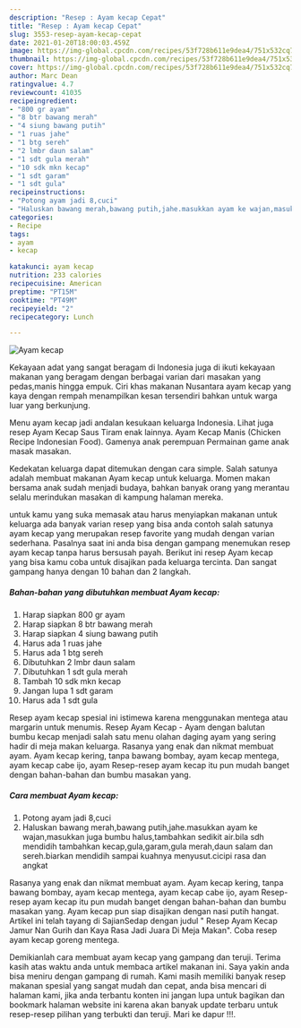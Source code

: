 ```yaml
---
description: "Resep : Ayam kecap Cepat"
title: "Resep : Ayam kecap Cepat"
slug: 3553-resep-ayam-kecap-cepat
date: 2021-01-20T18:00:03.459Z
image: https://img-global.cpcdn.com/recipes/53f728b611e9dea4/751x532cq70/ayam-kecap-foto-resep-utama.jpg
thumbnail: https://img-global.cpcdn.com/recipes/53f728b611e9dea4/751x532cq70/ayam-kecap-foto-resep-utama.jpg
cover: https://img-global.cpcdn.com/recipes/53f728b611e9dea4/751x532cq70/ayam-kecap-foto-resep-utama.jpg
author: Marc Dean
ratingvalue: 4.7
reviewcount: 41035
recipeingredient:
- "800 gr ayam"
- "8 btr bawang merah"
- "4 siung bawang putih"
- "1 ruas jahe"
- "1 btg sereh"
- "2 lmbr daun salam"
- "1 sdt gula merah"
- "10 sdk mkn kecap"
- "1 sdt garam"
- "1 sdt gula"
recipeinstructions:
- "Potong ayam jadi 8,cuci"
- "Haluskan bawang merah,bawang putih,jahe.masukkan ayam ke wajan,masukkan juga bumbu halus,tambahkan sedikit air.bila sdh mendidih tambahkan kecap,gula,garam,gula merah,daun salam dan sereh.biarkan mendidih sampai kuahnya menyusut.cicipi rasa dan angkat"
categories:
- Recipe
tags:
- ayam
- kecap

katakunci: ayam kecap 
nutrition: 233 calories
recipecuisine: American
preptime: "PT15M"
cooktime: "PT49M"
recipeyield: "2"
recipecategory: Lunch

---
```



![Ayam kecap](https://img-global.cpcdn.com/recipes/53f728b611e9dea4/751x532cq70/ayam-kecap-foto-resep-utama.jpg)

Kekayaan adat yang sangat beragam di Indonesia juga di ikuti kekayaan makanan yang beragam dengan berbagai varian dari masakan yang pedas,manis hingga empuk. Ciri khas makanan Nusantara ayam kecap yang kaya dengan rempah menampilkan kesan tersendiri bahkan untuk warga luar yang berkunjung.


Menu ayam kecap jadi andalan kesukaan keluarga Indonesia. Lihat juga resep Ayam Kecap Saus Tiram enak lainnya. Ayam Kecap Manis (Chicken Recipe Indonesian Food). Gamenya anak perempuan Permainan game anak masak masakan.

Kedekatan keluarga dapat ditemukan dengan cara simple. Salah satunya adalah membuat makanan Ayam kecap untuk keluarga. Momen makan bersama anak sudah menjadi budaya, bahkan banyak orang yang merantau selalu merindukan masakan di kampung halaman mereka.

untuk kamu yang suka memasak atau harus menyiapkan makanan untuk keluarga ada banyak varian resep yang bisa anda contoh salah satunya ayam kecap yang merupakan resep favorite yang mudah dengan varian sederhana. Pasalnya saat ini anda bisa dengan gampang menemukan resep ayam kecap tanpa harus bersusah payah.
Berikut ini resep Ayam kecap yang bisa kamu coba untuk disajikan pada keluarga tercinta. Dan sangat gampang hanya dengan 10 bahan dan 2 langkah.


<!--inarticleads1-->

##### Bahan-bahan yang dibutuhkan membuat Ayam kecap:

1. Harap siapkan 800 gr ayam
1. Harap siapkan 8 btr bawang merah
1. Harap siapkan 4 siung bawang putih
1. Harus ada 1 ruas jahe
1. Harus ada 1 btg sereh
1. Dibutuhkan 2 lmbr daun salam
1. Dibutuhkan 1 sdt gula merah
1. Tambah 10 sdk mkn kecap
1. Jangan lupa 1 sdt garam
1. Harus ada 1 sdt gula


Resep ayam kecap spesial ini istimewa karena menggunakan mentega atau margarin untuk menumis. Resep Ayam Kecap - Ayam dengan balutan bumbu kecap menjadi salah satu menu olahan daging ayam yang sering hadir di meja makan keluarga. Rasanya yang enak dan nikmat membuat ayam. Ayam kecap kering, tanpa bawang bombay, ayam kecap mentega, ayam kecap cabe ijo, ayam Resep-resep ayam kecap itu pun mudah banget dengan bahan-bahan dan bumbu masakan yang. 

<!--inarticleads2-->

##### Cara membuat  Ayam kecap:

1. Potong ayam jadi 8,cuci
1. Haluskan bawang merah,bawang putih,jahe.masukkan ayam ke wajan,masukkan juga bumbu halus,tambahkan sedikit air.bila sdh mendidih tambahkan kecap,gula,garam,gula merah,daun salam dan sereh.biarkan mendidih sampai kuahnya menyusut.cicipi rasa dan angkat


Rasanya yang enak dan nikmat membuat ayam. Ayam kecap kering, tanpa bawang bombay, ayam kecap mentega, ayam kecap cabe ijo, ayam Resep-resep ayam kecap itu pun mudah banget dengan bahan-bahan dan bumbu masakan yang. Ayam kecap pun siap disajikan dengan nasi putih hangat. Artikel ini telah tayang di SajianSedap dengan judul &#34; Resep Ayam Kecap Jamur Nan Gurih dan Kaya Rasa Jadi Juara Di Meja Makan&#34;. Coba resep ayam kecap goreng mentega. 

Demikianlah cara membuat ayam kecap yang gampang dan teruji. Terima kasih atas waktu anda untuk membaca artikel makanan ini. Saya yakin anda bisa meniru dengan gampang di rumah. Kami masih memiliki banyak resep makanan spesial yang sangat mudah dan cepat, anda bisa mencari di halaman kami, jika anda terbantu konten ini jangan lupa untuk bagikan dan bookmark halaman website ini karena akan banyak update terbaru untuk resep-resep pilihan yang terbukti dan teruji. Mari ke dapur !!!. 
